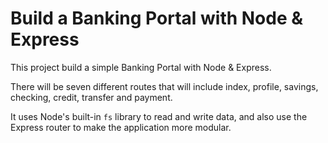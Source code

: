 # Build a Banking Portal with Node & Express

This project build a simple Banking Portal with Node & Express.

There will be seven different routes that will include index, profile, savings, checking, credit, transfer and payment.

It uses Node's built-in `fs` library to read and write data, and also use the Express router to make the application more modular.